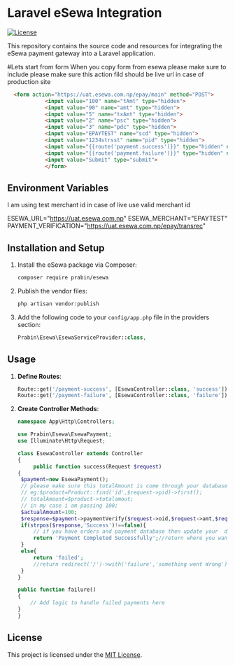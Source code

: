 # Laravel eSewa Integration

[![License](https://img.shields.io/badge/License-MIT-blue.svg)](https://opensource.org/licenses/MIT)

This repository contains the source code and resources for integrating the eSewa payment gateway into a Laravel application.

#Lets start from form
When you copy form from esewa please make sure to include
please make sure this action fild should be live url in case of production site
```html
  <form action="https://uat.esewa.com.np/epay/main" method="POST">
            <input value="100" name="tAmt" type="hidden">
            <input value="90" name="amt" type="hidden">
            <input value="5" name="txAmt" type="hidden">
            <input value="2" name="psc" type="hidden">
            <input value="3" name="pdc" type="hidden">
            <input value="EPAYTEST" name="scd" type="hidden">
            <input value="1234strsst" name="pid" type="hidden">
            <input value="{{route('payment.success')}}" type="hidden" name="su">
            <input value="{{route('payment.failure')}}" type="hidden" name="fu">
            <input value="Submit" type="submit">
            </form>
```


## Environment Variables
I am using test merchant id in case of live use valid merchant id

ESEWA_URL="https://uat.esewa.com.np"
ESEWA_MERCHANT="EPAYTEST"
PAYMENT_VERIFICATION="https://uat.esewa.com.np/epay/transrec"

## Installation and Setup

1. Install the eSewa package via Composer:

    ```bash
    composer require prabin/esewa
    ```

2. Publish the vendor files:

    ```bash
    php artisan vendor:publish
    ```

3. Add the following code to your `config/app.php` file in the providers section:

    ```php
    Prabin\Esewa\EsewaServiceProvider::class,
    ```

## Usage

1. **Define Routes**:

    ```php
    Route::get('/payment-success', [EsewaController::class, 'success'])->name('payment.success');
    Route::get('/payment-failure', [EsewaController::class, 'failure'])->name('payment.failure');
    ```

2. **Create Controller Methods**:

    ```php
    namespace App\Http\Controllers;

    use Prabin\Esewa\EsewaPayment;
    use Illuminate\Http\Request;

    class EsewaController extends Controller
    {
         public function success(Request $request)
    {
     $payment=new EsewaPayment();
     // please make sure this totalAmount is come through your database
     // eg:$product=Product::find('id',$request->pid)->first();
     // totalAmount=$product->totalamout;
     // in my case i am passing 100;
     $actualAmount=100;
     $response=$payment->paymentVerify($request->oid,$request->amt,$request->refId,$actualAmount);
     if(strpos($response,'Success')!==false){
         // if you have orders and payment database then update your  database 
         return 'Payment Completed Successfully';//return where you want eg:return redirect('/')
     }
     else{
         return 'failed';
         //return redirect('/')->with('failure','something went Wrong');  
     }
    }

    public function failure()
    {
        // Add logic to handle failed payments here
    }
    }
    ```

## License

This project is licensed under the [MIT License](LICENSE).
